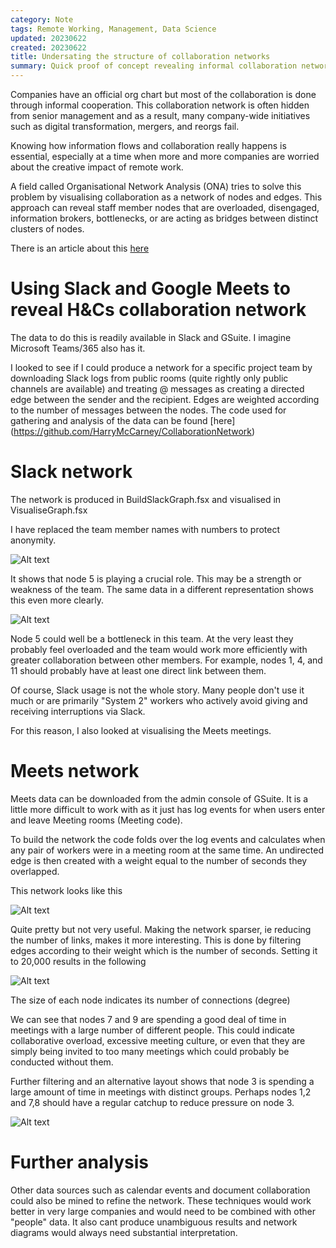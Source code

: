 ```yaml
---
category: Note
tags: Remote Working, Management, Data Science
updated: 20230622
created: 20230622
title: Undersating the structure of collaboration networks 
summary: Quick proof of concept revealing informal collaboration network in organisations by analysing Slack and Google Meets data.
---
```


Companies have an official org chart but most of the collaboration is done through informal cooperation. This collaboration network is often hidden from senior management and as a result, many company-wide initiatives such as digital transformation, mergers, and reorgs fail.

Knowing how information flows and collaboration really happens is essential, especially at a time when more and more companies are worried about the creative impact of remote work.

A field called Organisational Network Analysis (ONA) tries to solve this problem by visualising collaboration as a network of nodes and edges. This approach can reveal staff member nodes that are overloaded, disengaged, information brokers, bottlenecks, or are acting as bridges between distinct clusters of nodes.

There is an article about this [here](https://www2.deloitte.com/us/en/pages/human-capital/articles/organizational-network-analysis.html)

# Using Slack and Google Meets to reveal H&Cs collaboration network
The data to do this is readily available in Slack and GSuite. I imagine Microsoft Teams/365 also has it.

I looked to see if I could produce a network for a specific project team by downloading Slack logs from public rooms (quite rightly only public channels are available) and treating @ messages as creating a directed edge between the sender and the recipient. Edges are weighted according to the number of messages between the nodes. The code used for gathering and analysis of the data can be found [here]    (https://github.com/HarryMcCarney/CollaborationNetwork)

# Slack network
The network is produced in BuildSlackGraph.fsx and visualised in VisualiseGraph.fsx

I have replaced the team member names with numbers to protect anonymity.

![Alt text](CollabNet.png)

It shows that node 5 is playing a crucial role. This may be a strength or weakness of the team. The same data in a different representation shows this even more clearly.

![Alt text](CollabNet1.png)

Node 5 could well be a bottleneck    in this team. At the very least they probably feel overloaded and the team would work more efficiently with greater collaboration between other members. For example, nodes 1, 4, and 11 should probably have at least one direct link between them.

Of course, Slack usage is not the whole story. Many people don't use it much or are primarily "System 2" workers who actively avoid giving and receiving interruptions via Slack.

For this reason, I also looked at visualising the Meets meetings.

# Meets network
Meets data can be downloaded from the admin console of GSuite. It is a little more difficult to work with as it just has log events for when users enter and leave Meeting rooms (Meeting code).

To build the network the code folds over the log events and calculates when any pair of workers were in a meeting room at the same time. An undirected edge is then created with a weight equal to the number of seconds they overlapped.

This network looks like this

![Alt text](CollabNet2.png)

Quite pretty but not very useful. Making the network sparser, ie reducing the number of links, makes it more interesting. This is done by filtering edges according to their weight which is the number of seconds. Setting it to 20,000 results in the following

![Alt text](CollabNet3.png)

The size of each node indicates its number of connections (degree)

We can see that nodes 7 and 9 are spending a good deal of time in meetings with a large number of different people. This could indicate collaborative overload, excessive meeting culture, or even that they are simply being invited   to too many meetings which could probably be conducted without them.

Further filtering and an alternative layout shows that node 3 is spending a large amount of time in meetings with distinct groups. Perhaps nodes 1,2 and 7,8 should have a   regular catchup to reduce pressure on node 3.

![Alt text](CollabNet4.png)

# Further analysis
Other data sources such as calendar events and document collaboration could also be mined to refine the network. These techniques would work better in very large companies and would need to be combined with other "people" data. It also cant produce unambiguous results and network diagrams would always need substantial interpretation.


